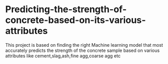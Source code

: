 # Predicting-the-strength-of-concrete-based-on-its-various-attributes
This project is based on finding the right Machine learning model that most accurately predicts the strength of the concrete sample based on various attributes like cement,slag,ash,fine agg,coarse agg etc
